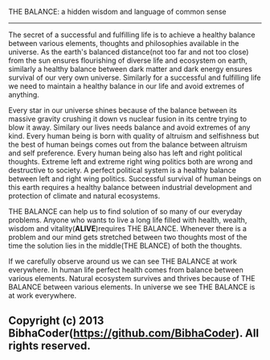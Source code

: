 THE BALANCE: a hidden wisdom and language of common sense
____________________________

The secret of a successful and fulfilling life is to achieve a healthy balance between various elements, thoughts and philosophies available in the universe. As the earth's balanced distance(not too far and not too close) from the sun ensures flourishing of diverse life and ecosystem on earth, similarly a healthy balance between dark matter and dark energy ensures survival of our very own universe. Similarly for a successful and fulfilling life we need to maintain a healthy balance in our life and avoid extremes of anything.

Every star in our universe shines because of the balance between its massive gravity crushing it down vs nuclear fusion in its centre trying to blow it away. Similary our lives needs balance and avoid extremes of any kind. Every human being is born with quality of altruism and selfishness but the best of human beings comes out from the balance between altruism and self preference. Every human being also has left and right political thoughts. Extreme left and extreme right wing politics both are wrong and destructive to society. A perfect political system is a healthy balance between left and right wing politics. Successful survival of human beings on this earth requires a healthy  balance between industrial development and protection of climate and natural ecosystems. 

THE BALANCE can help us to find solution of so many of our everyday problems. Anyone who wants to live a long life filled with health, wealth, wisdom and vitality(**ALIVE**)requires THE BALANCE. Whenever there is a problem and our mind gets stretched between two thoughts most of the time the solution lies in the middle(THE BLANCE) of both the thoughts.

If we carefully observe around us we can see THE BALANCE at work everywhere. In human life perfect health comes from balance between various elements. Natural ecosystem survives and thrives because of THE BALANCE between various elements. In universe we see THE BALANCE is at work everywhere.

Copyright (c) 2013 BibhaCoder(https://github.com/BibhaCoder). All rights reserved.
----
